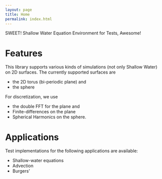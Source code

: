 ```yaml
---
layout: page
title: Home
permalink: index.html
---
```



SWEET! Shallow Water Equation Environment for Tests, Awesome!

<h1 id="features">Features</h1>

<p>This library supports various kinds of simulations (not only Shallow Water)
on 2D surfaces. The currently supported surfaces are</p>
<ul>
  <li>the 2D torus (bi-periodic plane) and</li>
  <li>the sphere</li>
</ul>

<p>For discretization, we use</p>
<ul>
  <li>the double FFT for the plane and</li>
  <li>Finite-differences on the plane</li>
  <li>Spherical Harmonics on the sphere.</li>
</ul>

<h1 id="applications">Applications</h1>

<p>Test implementations for the following applications are available:</p>
<ul>
  <li>Shallow-water equations</li>
  <li>Advection</li>
  <li>Burgers’</li>
</ul>
